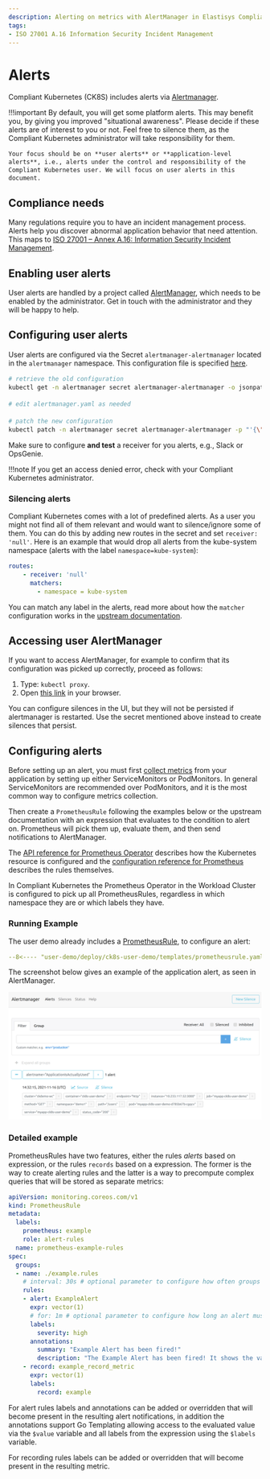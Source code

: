 ```yaml
---
description: Alerting on metrics with AlertManager in Elastisys Compliant Kubernetes, the security-focused Kubernetes distribution.
tags:
- ISO 27001 A.16 Information Security Incident Management
---
```


# Alerts

Compliant Kubernetes (CK8S) includes alerts via [Alertmanager](https://prometheus.io/docs/alerting/latest/alertmanager/).

!!!important
    By default, you will get some platform alerts. This may benefit you, by giving you improved "situational awareness". Please decide if these alerts are of interest to you or not. Feel free to silence them, as the Compliant Kubernetes administrator will take responsibility for them.

    Your focus should be on **user alerts** or **application-level alerts**, i.e., alerts under the control and responsibility of the Compliant Kubernetes user. We will focus on user alerts in this document.

## Compliance needs

Many regulations require you to have an incident management process. Alerts help you discover abnormal application behavior that need attention. This maps to [ISO 27001 – Annex A.16: Information Security Incident Management](https://www.isms.online/iso-27001/annex-a-16-information-security-incident-management/).

## Enabling user alerts

User alerts are handled by a project called [AlertManager](https://prometheus.io/docs/alerting/latest/alertmanager/), which needs to be enabled by the administrator. Get in touch with the administrator and they will be happy to help.

## Configuring user alerts

User alerts are configured via the Secret `alertmanager-alertmanager` located in the `alertmanager` namespace. This configuration file is specified [here](https://prometheus.io/docs/alerting/latest/configuration/#configuration-file).

```bash
# retrieve the old configuration
kubectl get -n alertmanager secret alertmanager-alertmanager -o jsonpath='{.data.alertmanager\.yaml}' | base64 -d > alertmanager.yaml

# edit alertmanager.yaml as needed

# patch the new configuration
kubectl patch -n alertmanager secret alertmanager-alertmanager -p "'{\"data\":{\"alertmanager.yaml\":\"$(base64 -w 0 < alertmanager.yaml)\"}}'"
```

Make sure to configure **and test** a receiver for you alerts, e.g., Slack or OpsGenie.

!!!note
    If you get an access denied error, check with your Compliant Kubernetes administrator.

### Silencing alerts

Compliant Kubernetes comes with a lot of predefined alerts. As a user you might not find all of them relevant and would want to silence/ignore some of them. You can do this by adding new routes in the secret and set `receiver: 'null'`. Here is an example that would drop all alerts from the kube-system namespace (alerts with the label `namespace=kube-system`):

```yaml
routes:
    - receiver: 'null'
      matchers:
        - namespace = kube-system
```

You can match any label in the alerts, read more about how the `matcher` configuration works in the [upstream documentation](https://prometheus.io/docs/alerting/latest/configuration/#matcher).

## Accessing user AlertManager

If you want to access AlertManager, for example to confirm that its configuration was picked up correctly, proceed as follows:

1. Type: `kubectl proxy`.
2. Open [this link](http://127.0.0.1:8001/api/v1/namespaces/alertmanager/services/alertmanager-operated:9093/proxy/) in your browser.

You can configure silences in the UI, but they will not be persisted if alertmanager is restarted. Use the secret mentioned above instead to create silences that persist.

## Configuring alerts

Before setting up an alert, you must first [collect metrics](metrics.md) from your application by setting up either ServiceMonitors or PodMonitors. In general ServiceMonitors are recommended over PodMonitors, and it is the most common way to configure metrics collection.

Then create a `PrometheusRule` following the examples below or the upstream documentation with an expression that evaluates to the condition to alert on. Prometheus will pick them up, evaluate them, and then send notifications to AlertManager.

The [API reference for Prometheus Operator](https://prometheus-operator.dev/docs/operator/api/#monitoring.coreos.com/v1.PrometheusRule) describes how the Kubernetes resource is configured and the [configuration reference for Prometheus](https://prometheus.io/docs/prometheus/latest/configuration/alerting_rules/) describes the rules themselves.

In Compliant Kubernetes the Prometheus Operator in the Workload Cluster is configured to pick up all PrometheusRules, regardless in which namespace they are or which labels they have.

### Running Example

<!--user-demo-alerts-start-->

The user demo already includes a [PrometheusRule](https://github.com/elastisys/compliantkubernetes/blob/main/user-demo/deploy/ck8s-user-demo/templates/prometheusrule.yaml), to configure an alert:

```yaml
--8<---- "user-demo/deploy/ck8s-user-demo/templates/prometheusrule.yaml"
```

The screenshot below gives an example of the application alert, as seen in AlertManager.

![Example of User Demo Alerts](../img/user-demo-alerts.png)

<!--user-demo-alerts-end-->

### Detailed example

PrometheusRules have two features, either the rules *alerts* based on expression, or the rules `records` based on a expression.
The former is the way to create alerting rules and the latter is a way to precompute complex queries that will be stored as separate metrics:

```yaml
apiVersion: monitoring.coreos.com/v1
kind: PrometheusRule
metadata:
  labels:
    prometheus: example
    role: alert-rules
  name: prometheus-example-rules
spec:
  groups:
  - name: ./example.rules
    # interval: 30s # optional parameter to configure how often groups of rules are evaluated
    rules:
    - alert: ExampleAlert
      expr: vector(1)
      # for: 1m # optional parameter to configure how long an alert must be triggered to be fired
      labels:
        severity: high
      annotations:
        summary: "Example Alert has been fired!"
        description: "The Example Alert has been fired! It shows the value {{ $value }}."
    - record: example_record_metric
      expr: vector(1)
      labels:
        record: example
```

For alert rules labels and annotations can be added or overridden that will become present in the resulting alert notifications, in addition the annotations support Go Templating allowing access to the evaluated value via the `$value` variable and all labels from the expression using the `$labels` variable.

For recording rules labels can be added or overridden that will become present in the resulting metric.
